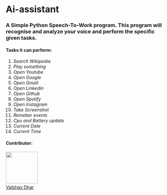 # Ai-assistant
### A Simple Python Speech-To-Work program. This program will recognise and analyze your voice and perform the specific given tasks.

#### Tasks it can perform:
1. _Search Wikipedia_
2. _Play something_ 
3. _Open Youtube_
4. _Open Google_ 
5. _Open Gmail_
6. _Open Linkedin_
7. _Open Github_
8. _Open Spotify_
9. _Open Instagram_
10. _Take Screenshot_
11. _Remeber events_
12. _Cpu and Battery update_
13. _Current Date_
14. _Current Time_

#### Contributor:
<img src="https://avatars.githubusercontent.com/u/73923750?v=4" height="100px" width="100px"><a href="https://github.com/Vaibhav-Dhar"><br>Vaibhav Dhar</a></img>
